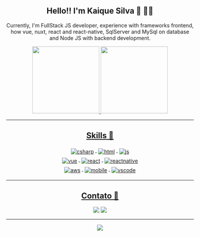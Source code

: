 <div align="center">
  <h2>Hello!! I'm Kaique Silva 👋 👨‍💻</h2>
  <p>Currently, I'm FullStack JS developer, experience with frameworks frontend, how vue, nuxt, react and react-native, SqlServer and MySql on database and Node JS with backend development.</p>
</div> 
  
<div align="center">
  <a href="https://github.com/DevKaiqueSilva">
  <img height="180em" src="https://github-readme-stats.vercel.app/api?username=DevKaiqueSilva&show_icons=true&theme=nord&include_all_commits=true&count_private=true"/>
  <img height="180em" src="https://github-readme-stats.vercel.app/api/top-langs/?username=DevKaiqueSilva&layout=compact&langs_count=7&theme=nord"/>
</div>
<hr/>
  
<h2 align="center"> Skills 🔨 </h2>

<p align="center">

<img src="https://github.com/Quadrified/Quadrified/blob/master/assets/svg/dev/languages/csharp.svg" alt="csharp" style="vertical-align:top; margin:4px">  
<img src="https://github.com/Quadrified/Quadrified/blob/master/assets/svg/dev/languages/html.svg" alt="html" style="vertical-align:top; margin:4px">
<img src="https://github.com/Quadrified/Quadrified/blob/master/assets/svg/dev/languages/js.svg" alt="js" style="vertical-align:top; margin:4px">
<br/>
<img src="https://github.com/Quadrified/Quadrified/blob/master/assets/svg/dev/frameworks/vue.svg" alt="vue" style="vertical-align:top; margin:4px">
<img src="https://github.com/Quadrified/Quadrified/blob/master/assets/svg/dev/frameworks/react.svg" alt="react" style="vertical-align:top; margin:4px">
<img src="https://github.com/Quadrified/Quadrified/blob/master/assets/svg/dev/frameworks/%20reactnative.svg" alt="reactnative" style="vertical-align:top; margin:4px">
<br/> 
<img src="https://github.com/Quadrified/Quadrified/blob/master/assets/svg/dev/services/aws.svg" alt="aws" style="vertical-align:top; margin:4px">
<img src="https://github.com/Quadrified/Quadrified/blob/master/assets/svg/dev/misc/mobile.svg" alt="mobile" style="vertical-align:top; margin:4px">
<img src="https://github.com/Quadrified/Quadrified/blob/master/assets/svg/dev/tools/visualstudio_code.svg" alt="vscode" style="vertical-align:top; margin:4px">

</p> 
<hr/>
  
<h2 align="center"> Contato 📲</h2>
  
<div align="center"> 
  <a href = "mailto:kaiquesouzasilva11@gmail.com"><img src="https://img.shields.io/badge/-Gmail-%23333?style=for-the-badge&logo=gmail&logoColor=white" target="_blank"></a>
  <a href="https://www.linkedin.com/in/kaiquessouza" target="_blank"><img src="https://img.shields.io/badge/-LinkedIn-%230077B5?style=for-the-badge&logo=linkedin&logoColor=white"   target="_blank"></a>  
</div>
<hr/>
<div align="center">
  <a href="https://github.com/GlauciaLS"><img src="https://komarev.com/ghpvc/?username=DevKaiqueSilva"/></a>  
</div>

